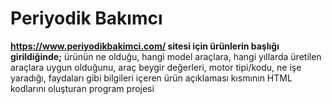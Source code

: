 # Periyodik Bakımcı

**https://www.periyodikbakimci.com/ sitesi için ürünlerin başlığı girildiğinde;** ürünün ne olduğu, hangi model araçlara, hangi yıllarda üretilen araçlara uygun olduğunu, araç beygir değerleri, motor tipi/kodu, ne işe yaradığı, faydaları gibi bilgileri içeren ürün açıklaması kısmının HTML kodlarını oluşturan program projesi
